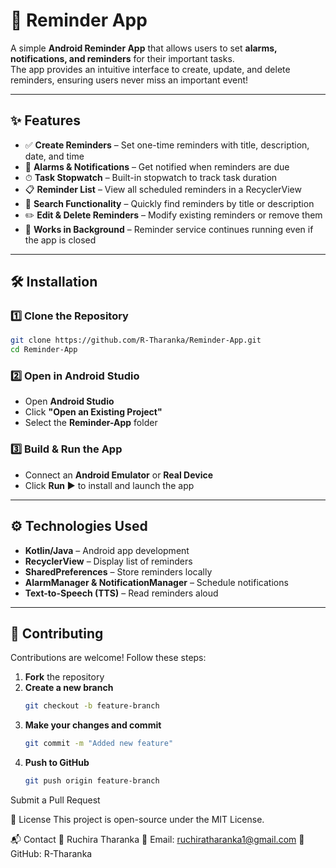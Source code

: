 # 📅 Reminder App  

A simple **Android Reminder App** that allows users to set **alarms, notifications, and reminders** for their important tasks.  
The app provides an intuitive interface to create, update, and delete reminders, ensuring users never miss an important event!  

---

## ✨ Features  
- ✅ **Create Reminders** – Set one-time reminders with title, description, date, and time  
- 🔔 **Alarms & Notifications** – Get notified when reminders are due  
- ⏱ **Task Stopwatch** – Built-in stopwatch to track task duration  
- 📋 **Reminder List** – View all scheduled reminders in a RecyclerView  
- 🔎 **Search Functionality** – Quickly find reminders by title or description  
- ✏️ **Edit & Delete Reminders** – Modify existing reminders or remove them  
- 🚀 **Works in Background** – Reminder service continues running even if the app is closed  

---

## 🛠 Installation  

### **1️⃣ Clone the Repository**  
```sh
git clone https://github.com/R-Tharanka/Reminder-App.git
cd Reminder-App
```
### **2️⃣ Open in Android Studio**  
- Open **Android Studio**  
- Click **"Open an Existing Project"**  
- Select the **Reminder-App** folder  

### **3️⃣ Build & Run the App**  
- Connect an **Android Emulator** or **Real Device**  
- Click **Run ▶️** to install and launch the app  

---

## ⚙️ Technologies Used  
- **Kotlin/Java** – Android app development  
- **RecyclerView** – Display list of reminders  
- **SharedPreferences** – Store reminders locally  
- **AlarmManager & NotificationManager** – Schedule notifications  
- **Text-to-Speech (TTS)** – Read reminders aloud

---

## 🤝 Contributing  
Contributions are welcome! Follow these steps:  

1. **Fork** the repository  
2. **Create a new branch**  
   ```sh
   git checkout -b feature-branch

3. **Make your changes and commit**  
   ```sh
   git commit -m "Added new feature"

4. **Push to GitHub**  
   ```sh
   git push origin feature-branch

Submit a Pull Request


📜 License
This project is open-source under the MIT License.

📬 Contact
👤 Ruchira Tharanka
📧 Email: ruchiratharanka1@gmail.com
🔗 GitHub: R-Tharanka
